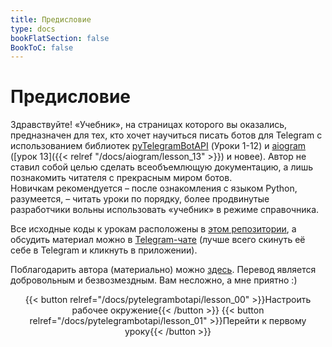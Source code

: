 ```yaml
---
title: Предисловие
type: docs
bookFlatSection: false
BookToC: false
---
```


# Предисловие

Здравствуйте! «Учебник», на страницах которого вы оказались, предназначен для тех, кто хочет научиться писать ботов для Telegram с использованием библиотек [pyTelegramBotAPI](https://github.com/eternnoir/pyTelegramBotAPI) (Уроки 1-12) и [aiogram](https://github.com/aiogram/aiogram) ([урок 13]({{< relref "/docs/aiogram/lesson_13" >}}) и новее). Автор не ставил собой целью сделать всеобъемлющую документацию, а лишь познакомить читателя с прекрасным миром ботов.  
Новичкам рекомендуется – после ознакомления с языком Python, разумеется, – читать уроки по порядку, более продвинутые разработчики вольны использовать «учебник» в режиме справочника.

Все исходные коды к урокам расположены в [этом репозитории](https://github.com/MasterGroosha/telegram-tutorial), а обсудить материал можно в [Telegram-чате](https://t.me/joinchat/ABtnIE7H7Q3TRRh8n8uNww) (лучше всего скинуть её себе в Telegram и кликнуть в приложении).

Поблагодарить автора (материально) можно [здесь](https://money.yandex.ru/to/41001515922197). Перевод является добровольным и безвозмездным. Вам несложно, а мне приятно :)

<center>
{{< button relref="/docs/pytelegrambotapi/lesson_00" >}}Настроить рабочее окружение{{< /button >}} {{< button relref="/docs/pytelegrambotapi/lesson_01" >}}Перейти к первому уроку{{< /button >}}
</center>